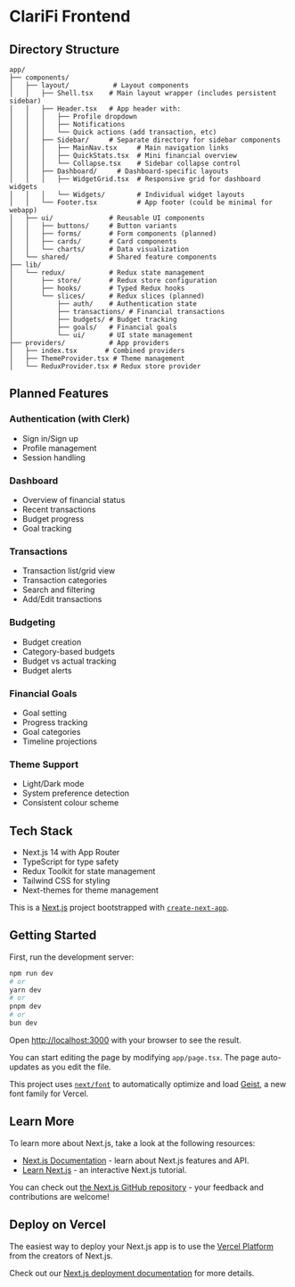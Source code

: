 # ClariFi Frontend

## Directory Structure

```
app/
├── components/
│   ├── layout/           # Layout components
│   │   ├── Shell.tsx    # Main layout wrapper (includes persistent sidebar)
│   │   ├── Header.tsx   # App header with:
│   │   │   ├── Profile dropdown
│   │   │   ├── Notifications
│   │   │   └── Quick actions (add transaction, etc)
│   │   ├── Sidebar/     # Separate directory for sidebar components
│   │   │   ├── MainNav.tsx     # Main navigation links
│   │   │   ├── QuickStats.tsx  # Mini financial overview
│   │   │   └── Collapse.tsx    # Sidebar collapse control
│   │   ├── Dashboard/     # Dashboard-specific layouts
│   │   │   ├── WidgetGrid.tsx  # Responsive grid for dashboard widgets
│   │   │   └── Widgets/        # Individual widget layouts
│   │   └── Footer.tsx          # App footer (could be minimal for webapp)
│   ├── ui/              # Reusable UI components
│   │   ├── buttons/     # Button variants
│   │   ├── forms/       # Form components (planned)
│   │   ├── cards/       # Card components
│   │   └── charts/      # Data visualization
│   └── shared/          # Shared feature components
├── lib/
│   └── redux/           # Redux state management
│       ├── store/       # Redux store configuration
│       ├── hooks/       # Typed Redux hooks
│       └── slices/      # Redux slices (planned)
│           ├── auth/    # Authentication state
│           ├── transactions/ # Financial transactions
│           ├── budgets/ # Budget tracking
│           ├── goals/   # Financial goals
│           └── ui/      # UI state management
├── providers/           # App providers
│   ├── index.tsx       # Combined providers
│   ├── ThemeProvider.tsx # Theme management
│   └── ReduxProvider.tsx # Redux store provider
```

## Planned Features

### Authentication (with Clerk)

- Sign in/Sign up
- Profile management
- Session handling

### Dashboard

- Overview of financial status
- Recent transactions
- Budget progress
- Goal tracking

### Transactions

- Transaction list/grid view
- Transaction categories
- Search and filtering
- Add/Edit transactions

### Budgeting

- Budget creation
- Category-based budgets
- Budget vs actual tracking
- Budget alerts

### Financial Goals

- Goal setting
- Progress tracking
- Goal categories
- Timeline projections

### Theme Support

- Light/Dark mode
- System preference detection
- Consistent colour scheme

## Tech Stack

- Next.js 14 with App Router
- TypeScript for type safety
- Redux Toolkit for state management
- Tailwind CSS for styling
- Next-themes for theme management

This is a [Next.js](https://nextjs.org) project bootstrapped with [`create-next-app`](https://nextjs.org/docs/app/api-reference/cli/create-next-app).

## Getting Started

First, run the development server:

```bash
npm run dev
# or
yarn dev
# or
pnpm dev
# or
bun dev
```

Open [http://localhost:3000](http://localhost:3000) with your browser to see the result.

You can start editing the page by modifying `app/page.tsx`. The page auto-updates as you edit the file.

This project uses [`next/font`](https://nextjs.org/docs/app/building-your-application/optimizing/fonts) to automatically optimize and load [Geist](https://vercel.com/font), a new font family for Vercel.

## Learn More

To learn more about Next.js, take a look at the following resources:

- [Next.js Documentation](https://nextjs.org/docs) - learn about Next.js features and API.
- [Learn Next.js](https://nextjs.org/learn) - an interactive Next.js tutorial.

You can check out [the Next.js GitHub repository](https://github.com/vercel/next.js) - your feedback and contributions are welcome!

## Deploy on Vercel

The easiest way to deploy your Next.js app is to use the [Vercel Platform](https://vercel.com/new?utm_medium=default-template&filter=next.js&utm_source=create-next-app&utm_campaign=create-next-app-readme) from the creators of Next.js.

Check out our [Next.js deployment documentation](https://nextjs.org/docs/app/building-your-application/deploying) for more details.
